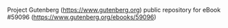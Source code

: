 Project Gutenberg (https://www.gutenberg.org) public repository for
eBook #59096 (https://www.gutenberg.org/ebooks/59096)
